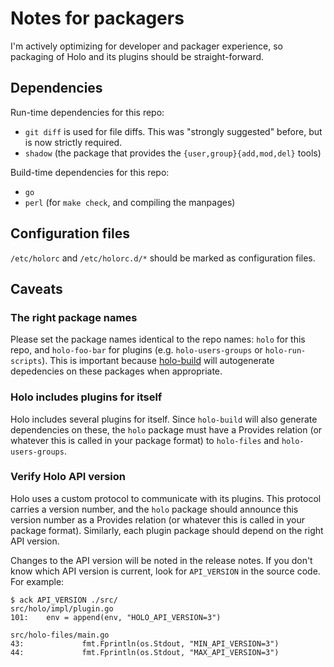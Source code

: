 # Notes for packagers

I'm actively optimizing for developer and packager experience, so packaging of
Holo and its plugins should be straight-forward.

## Dependencies

Run-time dependencies for this repo:

* `git diff` is used for file diffs. This was "strongly suggested" before, but
  is now strictly required.
* `shadow` (the package that provides the `{user,group}{add,mod,del}` tools)

Build-time dependencies for this repo:

* `go`
* `perl` (for `make check`, and compiling the manpages)

## Configuration files

`/etc/holorc` and `/etc/holorc.d/*` should be marked as configuration files.

## Caveats

### The right package names

Please set the package names identical to the repo names: `holo` for this repo,
and `holo-foo-bar` for plugins (e.g. `holo-users-groups` or `holo-run-scripts`).
This is important because [holo-build](https://github.com/holocm/holo-build)
will autogenerate depedencies on these packages when appropriate.

### Holo includes plugins for itself

Holo includes several plugins for itself. Since `holo-build` will also generate
dependencies on these, the `holo` package must have a Provides relation (or
whatever this is called in your package format) to `holo-files` and
`holo-users-groups`.

### Verify Holo API version

Holo uses a custom protocol to communicate with its plugins. This protocol
carries a version number, and the `holo` package should announce this version
number as a Provides relation (or whatever this is called in your package
format). Similarly, each plugin package should depend on the right API version.

Changes to the API version will be noted in the release notes. If you don't
know which API version is current, look for `API_VERSION` in the source
code. For example:

    $ ack API_VERSION ./src/
    src/holo/impl/plugin.go
    101:    env = append(env, "HOLO_API_VERSION=3")

    src/holo-files/main.go
    43:             fmt.Fprintln(os.Stdout, "MIN_API_VERSION=3")
    44:             fmt.Fprintln(os.Stdout, "MAX_API_VERSION=3")
